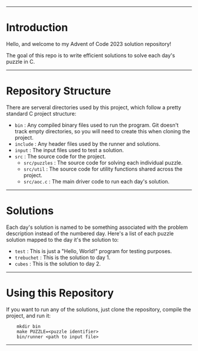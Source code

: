 
***

# Introduction

Hello, and welcome to my Advent of Code 2023 solution repository!

The goal of this repo is to write efficient solutions to solve
each day's puzzle in C.

***

# Repository Structure

There are serveral directories used by this project,
which follow a pretty standard C project structure:
- `bin` : Any compiled binary files used to run the program. Git doesn't track empty directories,
 so you will need to create this when cloning the project.
- `include` : Any header files used by the runner and solutions.
- `input` : The input files used to test a solution.
- `src` : The source code for the project.
    - `src/puzzles` : The source code for solving each individual puzzle.
    - `src/util` : The source code for utility functions shared across the project. 
    - `src/aoc.c` : The main driver code to run each day's solution.

***

# Solutions

Each day's solution is named to be something associated with the problem 
description instead of the numbered day. Here's a list of each puzzle solution
mapped to the day it's the solution to:
- `test` : This is just a "Hello, World!" program for testing purposes.
- `trebuchet` : This is the solution to day 1.
- `cubes` : This is the solution to day 2.

***

# Using this Repository

If you want to run any of the solutions, just clone the repository,
compile the project, and run it:
```
    mkdir bin  
    make PUZZLE=<puzzle identifier>
    bin/runner <path to input file>  
```
***
